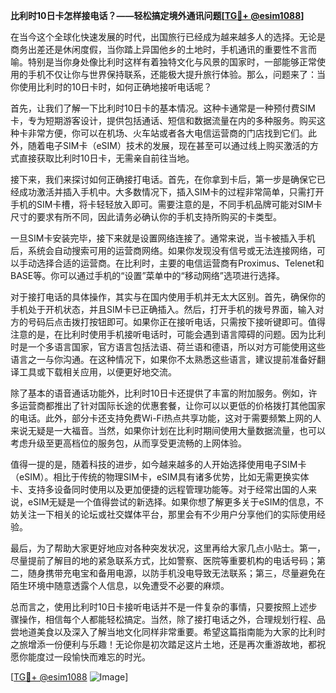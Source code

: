 **比利时10日卡怎样接电话？——轻松搞定境外通讯问题[[TG💪+ @esim1088](https://t.me/s/esim1088)]**

在当今这个全球化快速发展的时代，出国旅行已经成为越来越多人的选择。无论是商务出差还是休闲度假，当你踏上异国他乡的土地时，手机通讯的重要性不言而喻。特别是当你身处像比利时这样有着独特文化与风景的国家时，一部能够正常使用的手机不仅让你与世界保持联系，还能极大提升旅行体验。那么，问题来了：当你使用比利时的10日卡时，如何正确地接听电话呢？

首先，让我们了解一下比利时10日卡的基本情况。这种卡通常是一种预付费SIM卡，专为短期游客设计，提供包括通话、短信和数据流量在内的多种服务。购买这种卡非常方便，你可以在机场、火车站或者各大电信运营商的门店找到它们。此外，随着电子SIM卡（eSIM）技术的发展，现在甚至可以通过线上购买激活的方式直接获取比利时10日卡，无需亲自前往当地。

接下来，我们来探讨如何正确接打电话。首先，在你拿到卡后，第一步是确保它已经成功激活并插入手机中。大多数情况下，插入SIM卡的过程非常简单，只需打开手机的SIM卡槽，将卡轻轻放入即可。需要注意的是，不同手机品牌可能对SIM卡尺寸的要求有所不同，因此请务必确认你的手机支持所购买的卡类型。

一旦SIM卡安装完毕，接下来就是设置网络连接了。通常来说，当卡被插入手机后，系统会自动搜索可用的运营商网络。如果你发现没有信号或无法连接网络，可以手动选择合适的运营商。在比利时，主要的电信运营商有Proximus、Telenet和BASE等。你可以通过手机的“设置”菜单中的“移动网络”选项进行选择。

对于接打电话的具体操作，其实与在国内使用手机并无太大区别。首先，确保你的手机处于开机状态，并且SIM卡已正确插入。然后，打开手机的拨号界面，输入对方的号码后点击拨打按钮即可。如果你正在接听电话，只需按下接听键即可。值得注意的是，在比利时使用手机接听电话时，可能会遇到语言障碍的问题。因为比利时是一个多语言国家，官方语言包括法语、荷兰语和德语，所以对方可能使用这些语言之一与你沟通。在这种情况下，如果你不太熟悉这些语言，建议提前准备好翻译工具或下载相关应用，以便更好地交流。

除了基本的语音通话功能外，比利时10日卡还提供了丰富的附加服务。例如，许多运营商都推出了针对国际长途的优惠套餐，让你可以以更低的价格拨打其他国家的电话。此外，部分卡还支持免费Wi-Fi热点共享功能，这对于需要频繁上网的人来说无疑是一大福音。当然，如果你计划在比利时期间使用大量数据流量，也可以考虑升级至更高档位的服务包，从而享受更流畅的上网体验。

值得一提的是，随着科技的进步，如今越来越多的人开始选择使用电子SIM卡（eSIM）。相比于传统的物理SIM卡，eSIM具有诸多优势，比如无需更换实体卡、支持多设备同时使用以及更加便捷的远程管理功能等。对于经常出国的人来说，eSIM无疑是一个值得尝试的新选择。如果你想了解更多关于eSIM的信息，不妨关注一下相关的论坛或社交媒体平台，那里会有不少用户分享他们的实际使用经验。

最后，为了帮助大家更好地应对各种突发状况，这里再给大家几点小贴士。第一，尽量提前了解目的地的紧急联系方式，比如警察、医院等重要机构的电话号码；第二，随身携带充电宝和备用电源，以防手机没电导致无法联系；第三，尽量避免在陌生环境中随意透露个人信息，以免遭受不必要的麻烦。

总而言之，使用比利时10日卡接听电话并不是一件复杂的事情，只要按照上述步骤操作，相信每个人都能轻松搞定。当然，除了接打电话之外，合理规划行程、品尝地道美食以及深入了解当地文化同样非常重要。希望这篇指南能为大家的比利时之旅增添一份便利与乐趣！无论你是初次踏足这片土地，还是再次重游故地，都祝愿你能度过一段愉快而难忘的时光。

[[TG💪+ @esim1088](https://t.me/s/esim1088) ![Image](https://i.postimg.cc/4NQfJmqS/Snipaste-2025-05-13-00-14-12.png)]